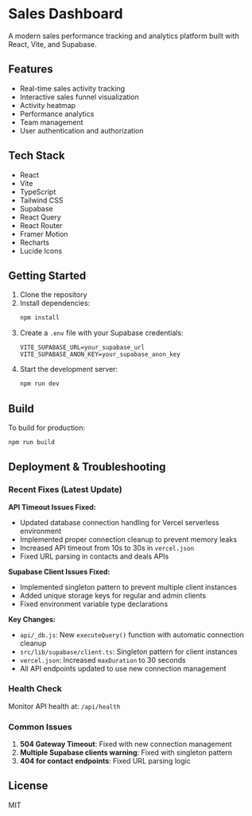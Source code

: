 # Sales Dashboard

A modern sales performance tracking and analytics platform built with React, Vite, and Supabase.

## Features

- Real-time sales activity tracking
- Interactive sales funnel visualization
- Activity heatmap
- Performance analytics
- Team management
- User authentication and authorization

## Tech Stack

- React
- Vite
- TypeScript
- Tailwind CSS
- Supabase
- React Query
- React Router
- Framer Motion
- Recharts
- Lucide Icons

## Getting Started

1. Clone the repository
2. Install dependencies:
   ```bash
   npm install
   ```
3. Create a `.env` file with your Supabase credentials:
   ```
   VITE_SUPABASE_URL=your_supabase_url
   VITE_SUPABASE_ANON_KEY=your_supabase_anon_key
   ```
4. Start the development server:
   ```bash
   npm run dev
   ```

## Build

To build for production:

```bash
npm run build
```

## Deployment & Troubleshooting

### Recent Fixes (Latest Update)

**API Timeout Issues Fixed:**
- Updated database connection handling for Vercel serverless environment
- Implemented proper connection cleanup to prevent memory leaks
- Increased API timeout from 10s to 30s in `vercel.json`
- Fixed URL parsing in contacts and deals APIs

**Supabase Client Issues Fixed:**
- Implemented singleton pattern to prevent multiple client instances
- Added unique storage keys for regular and admin clients
- Fixed environment variable type declarations

**Key Changes:**
- `api/_db.js`: New `executeQuery()` function with automatic connection cleanup
- `src/lib/supabase/client.ts`: Singleton pattern for client instances
- `vercel.json`: Increased `maxDuration` to 30 seconds
- All API endpoints updated to use new connection management

### Health Check

Monitor API health at: `/api/health`

### Common Issues

1. **504 Gateway Timeout**: Fixed with new connection management
2. **Multiple Supabase clients warning**: Fixed with singleton pattern
3. **404 for contact endpoints**: Fixed URL parsing logic

## License

MIT